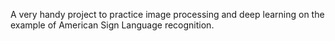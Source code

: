A very handy project to practice image processing and deep learning on the example of American Sign Language recognition.
